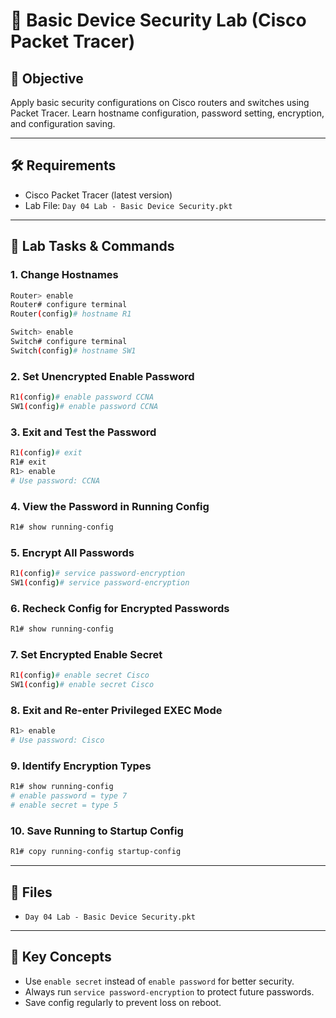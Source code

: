 
# 🔐 Basic Device Security Lab (Cisco Packet Tracer)

## 🎯 Objective
Apply basic security configurations on Cisco routers and switches using Packet Tracer. Learn hostname configuration, password setting, encryption, and configuration saving.

---

## 🛠 Requirements
- Cisco Packet Tracer (latest version)
- Lab File: `Day 04 Lab - Basic Device Security.pkt`

---

## 🧪 Lab Tasks & Commands

### 1. Change Hostnames
```bash
Router> enable
Router# configure terminal
Router(config)# hostname R1

Switch> enable
Switch# configure terminal
Switch(config)# hostname SW1
```

### 2. Set Unencrypted Enable Password
```bash
R1(config)# enable password CCNA
SW1(config)# enable password CCNA
```

### 3. Exit and Test the Password
```bash
R1(config)# exit
R1# exit
R1> enable
# Use password: CCNA
```

### 4. View the Password in Running Config
```bash
R1# show running-config
```

### 5. Encrypt All Passwords
```bash
R1(config)# service password-encryption
SW1(config)# service password-encryption
```

### 6. Recheck Config for Encrypted Passwords
```bash
R1# show running-config
```

### 7. Set Encrypted Enable Secret
```bash
R1(config)# enable secret Cisco
SW1(config)# enable secret Cisco
```

### 8. Exit and Re-enter Privileged EXEC Mode
```bash
R1> enable
# Use password: Cisco
```

### 9. Identify Encryption Types
```bash
R1# show running-config
# enable password = type 7
# enable secret = type 5
```

### 10. Save Running to Startup Config
```bash
R1# copy running-config startup-config
```

---

## 📁 Files
- `Day 04 Lab - Basic Device Security.pkt`

---

## 🧠 Key Concepts
- Use `enable secret` instead of `enable password` for better security.
- Always run `service password-encryption` to protect future passwords.
- Save config regularly to prevent loss on reboot.

